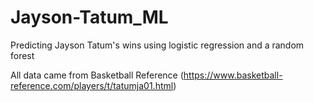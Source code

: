 # Jayson-Tatum_ML
Predicting Jayson Tatum's wins using logistic regression and a random forest

All data came from Basketball Reference (https://www.basketball-reference.com/players/t/tatumja01.html)
